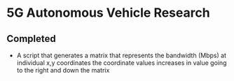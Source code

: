 # 5G Autonomous Vehicle Research
## Completed
- A script that generates a matrix that represents the bandwidth (Mbps) at individual x,y coordinates the coordinate values increases in value going to the right and down the matrix
